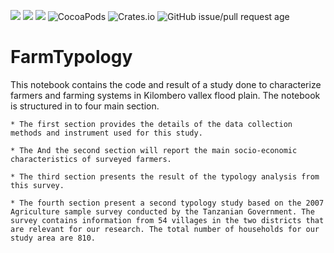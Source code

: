 
![](https://img.shields.io/badge/Framework-RStudio%202.5-brightgreen.svg?longCache=true&style=flat-square)
![](https://img.shields.io/badge/Analysis-R%203.6-brightgreen.svg?longCache=true&style=flat-square)
![](https://img.shields.io/badge/Dependency-GDAL-brightgreen.svg?longCache=true&style=flat-square)
![CocoaPods](https://img.shields.io/cocoapods/dm/AFNetworking.svg?style=flat-square)
![Crates.io](https://img.shields.io/crates/l/rustc-serialize.svg?longCache=true&style=flat-square)
![GitHub issue/pull request age](https://img.shields.io/github/issues/detail/age/badges/shields/979.svg?longCache=true&style=flat-square)

# FarmTypology
This notebook contains the code and result of a study done to characterize farmers and farming systems in Kilombero vallex flood plain. The notebook is structured in to four main section. 

	* The first section provides the details of the data collection methods and instrument used for this study. 

	* The And the second section will report the main socio-economic characteristics of surveyed farmers.

	* The third section presents the result of the typology analysis from this survey. 

	* The fourth section present a second typology study based on the 2007 Agriculture sample survey conducted by the Tanzanian Government. The survey contains information from 54 villages in the two districts that are relevant for our research. The total number of households for our study area are 810.  
